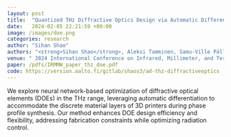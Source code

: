 ```yaml
---
layout: post
title:  "Quantized THz Diffractive Optics Design via Automatic Differentiation"
date:   2024-02-05 22:21:59 +00:00
image: /images/doe.png
categories: research
author: "Sihan Shao"
authors: "<strong>Sihan Shao</strong>, Aleksi Tamminen, Samu-Ville Pälli, Shanuka Gamaethige, Zachary Taylor"
venue: " 2024 International Conference on Infrared, Millimeter, and Terahertz Waves (IR-MMW-THz)"
paper: /pdfs/IRMMW_paper_thz_doe.pdf
code: https://version.aalto.fi/gitlab/shaos3/ad-thz-diffractiveoptics
---
```

We explore neural network-based optimization of diffractive optical elements (DOEs) in the THz range, leveraging automatic differentiation to accommodate the discrete material layers of 3D printers during phase profile synthesis. Our method enhances DOE design efficiency and flexibility, addressing fabrication constraints while optimizing radiation control.